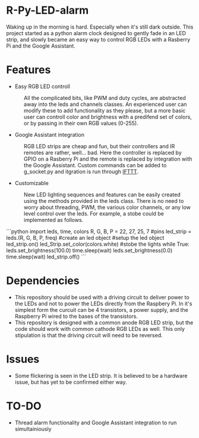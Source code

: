 # R-Py-LED-alarm
Waking up in the morning is hard. Especially when it's still dark outside.
This project started as a python alarm clock designed to gently fade in an LED strip, and slowly became an easy way to control RGB LEDs with a Rasberry Pi and the Google Assistant.

# Features
<ul>
  <li>Easy RGB LED controll</li>
  <ul><p>All the complicated bits, like PWM and duty cycles, are abstracted away into the leds and channels classes. An experienced user can modify these to add functionality as they please, but a more basic user can controll color and brightness with a predifend set of colors, or by passing in their own RGB values (0-255).</p></ul>

  <li>Google Assistant integration</li>
  <ul><p>RGB LED strips are cheap and fun, but their controllers and IR remotes are rather, well... bad. Here the controller is replaced by GPIO on a Rasberry Pi and the remote is replaced by integration with the Google Assistant. Custom commands can be added to g_socket.py and itgration is run through <a href="https://ifttt.com/">IFTTT</a>.</p></ul>
  
  <li>Customizable</li>
  <ul>New LED lighting sequences and features can be easily created using the methods provided in the leds class. There is no need to worry about threading, PWM, the various color channels, or any low level control over the leds. For example, a stobe could be implemented as follows.</ul>
</ul>
  ```python
  import leds, time, colors
  R, G, B, P = 22, 27, 25, 7 #pins
  led_strip = leds.(R, G, B, P, freq) #create an led object
  #setup the led object
  led_strip.on()
  led_Strip.set_color(colors.white)
  #stobe the lights
  while True:
    leds.set_brightness(100.0)
    time.sleep(wait)
    leds.set_brightness(0.0)
    time.sleep(wait)
  led_strip.off()
  ```

# Dependencies
- This repository should be used with a driving circuit to deliver power to the LEDs and not to power the LEDs directly from the Raspbery Pi. In it's simplest form the curcuit can be 4 transistors, a power supply, and the Raspberry Pi wired to the bases of the transistors.<!--An example of said curcuit can be found on my blog.-->
- This repository is designed with a common anode RGB LED strip, but the code should work with common cathode RGB LEDs as well. This only stipulation is that the driving circuit will need to be reversed.

# Issues
- Some flickering is seen in the LED strip. It is believed to be a hardware issue, but has yet to be confirmed either way.

# TO-DO
- Thread alarm functionality and Google Assistant integration to run simultainiously
